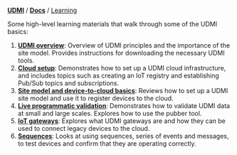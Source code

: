 [**UDMI**](../../) / [**Docs**](../) / [Learning](#)

Some high-level learning materials that walk through some of the UDMI basics:

1. [**UDMI overview**](https://github.com/faucetsdn/udmi/wiki/Lesson_1_UDMI_overview.pdf): Overview of UDMI principles and the importance of the site model. Provides instructions for downloading the necessary UDMI tools.
2. [**Cloud setup**](https://github.com/faucetsdn/udmi/wiki/Lesson_2_Cloud_setup.pdf): Demonstrates how to set up a UDMI cloud infrastructure, and includes topics such as creating an IoT registry and establishing Pub/Sub topics and subscriptions.
3. [**Site model and device-to-cloud basics**](https://github.com/faucetsdn/udmi/wiki/Lesson_3_UDMI_site_model_and_device_to_cloud_basics.pdf): Reviews how to set up a UDMI site model and use it to register devices to the cloud.
4. [**Live programmatic validation**](https://github.com/faucetsdn/udmi/wiki/Lesson_4_Live_programmatic_validation.pdf): Demonstrates how to validate UDMI data at small and large scales. Explores how to use the pubber tool.
5. [**IoT gateways**](https://github.com/faucetsdn/udmi/wiki/Lesson_5_IoT_gateways.pdf): Explores what UDMI gateways are and how they can be used to connect legacy devices to the cloud.
6. [**Sequences**](https://github.com/faucetsdn/udmi/wiki/Lesson_6_Sequences.pdf): Looks at using sequences, series of events and messages, to test devices and confirm that they are operating correctly.